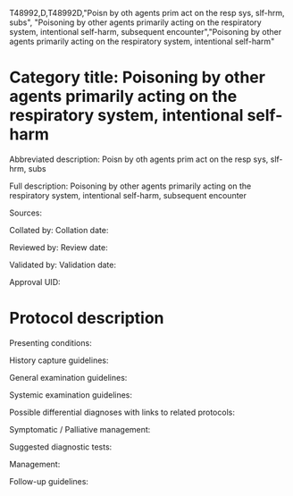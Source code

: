 T48992,D,T48992D,"Poisn by oth agents prim act on the resp sys, slf-hrm, subs", "Poisoning by other agents primarily acting on the respiratory system, intentional self-harm, subsequent encounter","Poisoning by other agents primarily acting on the respiratory system, intentional self-harm"
# Category title: Poisoning by other agents primarily acting on the respiratory system, intentional self-harm

Abbreviated description: Poisn by oth agents prim act on the resp sys, slf-hrm, subs

Full description: Poisoning by other agents primarily acting on the respiratory system, intentional self-harm, subsequent encounter

Sources:

Collated by:
Collation date:

Reviewed by:
Review date:

Validated by:
Validation date:

Approval UID:

# Protocol description

Presenting conditions:

History capture guidelines:

General examination guidelines:

Systemic examination guidelines:

Possible differential diagnoses with links to related protocols:

Symptomatic / Palliative management:

Suggested diagnostic tests:

Management:

Follow-up guidelines:
